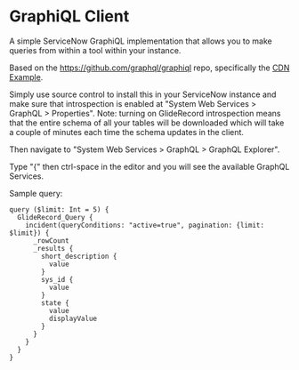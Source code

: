 # GraphiQL Client
A simple ServiceNow GraphiQL implementation that allows you to make queries from within a tool within your instance.

Based on the https://github.com/graphql/graphiql repo, specifically the [CDN Example](https://github.com/graphql/graphiql/tree/main/examples/graphiql-cdn).

Simply use source control to install this in your ServiceNow instance and make sure that introspection is enabled at "System Web Services > GraphQL > Properties".  Note: turning on GlideRecord introspection means that the entire schema of all your tables will be downloaded which will take a couple of minutes each time the schema updates in the client.

Then navigate to "System Web Services > GraphQL > GraphQL Explorer".

Type "{" then ctrl-space in the editor and you will see the available GraphQL Services.

Sample query:

```
query ($limit: Int = 5) {
  GlideRecord_Query {
    incident(queryConditions: "active=true", pagination: {limit: $limit}) {
      _rowCount
      _results {
        short_description {
          value
        }
        sys_id {
          value
        }
        state {
          value
          displayValue
        }
      }
    }
  }
}
```
